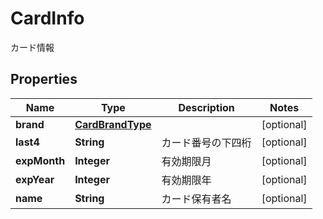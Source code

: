 

# CardInfo

カード情報
## Properties

Name | Type | Description | Notes
------------ | ------------- | ------------- | -------------
**brand** | [**CardBrandType**](CardBrandType.md) |  |  [optional]
**last4** | **String** | カード番号の下四桁 |  [optional]
**expMonth** | **Integer** | 有効期限月 |  [optional]
**expYear** | **Integer** | 有効期限年 |  [optional]
**name** | **String** | カード保有者名 |  [optional]



